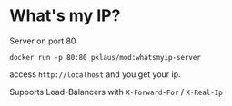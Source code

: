 # What's my IP?

Server on port 80

    docker run -p 80:80 pklaus/mod:whatsmyip-server

access `http://localhost` and you get your ip.

Supports Load-Balancers with `X-Forward-For` / `X-Real-Ip`
